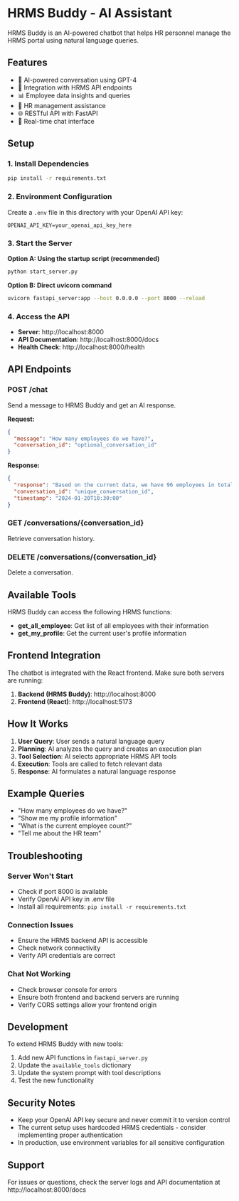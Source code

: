 # HRMS Buddy - AI Assistant

HRMS Buddy is an AI-powered chatbot that helps HR personnel manage the HRMS portal using natural language queries.

## Features

- 🤖 AI-powered conversation using GPT-4
- 🔧 Integration with HRMS API endpoints
- 📊 Employee data insights and queries
- 💼 HR management assistance
- 🌐 RESTful API with FastAPI
- 📱 Real-time chat interface

## Setup

### 1. Install Dependencies

```bash
pip install -r requirements.txt
```

### 2. Environment Configuration

Create a `.env` file in this directory with your OpenAI API key:

```env
OPENAI_API_KEY=your_openai_api_key_here
```

### 3. Start the Server

**Option A: Using the startup script (recommended)**
```bash
python start_server.py
```

**Option B: Direct uvicorn command**
```bash
uvicorn fastapi_server:app --host 0.0.0.0 --port 8000 --reload
```

### 4. Access the API

- **Server**: http://localhost:8000
- **API Documentation**: http://localhost:8000/docs
- **Health Check**: http://localhost:8000/health

## API Endpoints

### POST /chat
Send a message to HRMS Buddy and get an AI response.

**Request:**
```json
{
  "message": "How many employees do we have?",
  "conversation_id": "optional_conversation_id"
}
```

**Response:**
```json
{
  "response": "Based on the current data, we have 96 employees in total.",
  "conversation_id": "unique_conversation_id",
  "timestamp": "2024-01-20T10:30:00"
}
```

### GET /conversations/{conversation_id}
Retrieve conversation history.

### DELETE /conversations/{conversation_id}
Delete a conversation.

## Available Tools

HRMS Buddy can access the following HRMS functions:

- **get_all_employee**: Get list of all employees with their information
- **get_my_profile**: Get the current user's profile information

## Frontend Integration

The chatbot is integrated with the React frontend. Make sure both servers are running:

1. **Backend (HRMS Buddy)**: http://localhost:8000
2. **Frontend (React)**: http://localhost:5173

## How It Works

1. **User Query**: User sends a natural language query
2. **Planning**: AI analyzes the query and creates an execution plan
3. **Tool Selection**: AI selects appropriate HRMS API tools
4. **Execution**: Tools are called to fetch relevant data
5. **Response**: AI formulates a natural language response

## Example Queries

- "How many employees do we have?"
- "Show me my profile information"
- "What is the current employee count?"
- "Tell me about the HR team"

## Troubleshooting

### Server Won't Start
- Check if port 8000 is available
- Verify OpenAI API key in .env file
- Install all requirements: `pip install -r requirements.txt`

### Connection Issues
- Ensure the HRMS backend API is accessible
- Check network connectivity
- Verify API credentials are correct

### Chat Not Working
- Check browser console for errors
- Ensure both frontend and backend servers are running
- Verify CORS settings allow your frontend origin

## Development

To extend HRMS Buddy with new tools:

1. Add new API functions in `fastapi_server.py`
2. Update the `available_tools` dictionary
3. Update the system prompt with tool descriptions
4. Test the new functionality

## Security Notes

- Keep your OpenAI API key secure and never commit it to version control
- The current setup uses hardcoded HRMS credentials - consider implementing proper authentication
- In production, use environment variables for all sensitive configuration

## Support

For issues or questions, check the server logs and API documentation at http://localhost:8000/docs